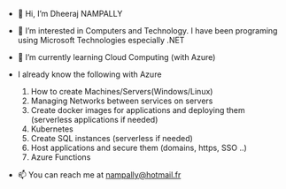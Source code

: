 - 👋 Hi, I’m Dheeraj NAMPALLY

- 👀 I’m interested in Computers and Technology. 
      I have been programing using Microsoft Technologies especially .NET

- 🌱 I’m currently learning Cloud Computing (with Azure)
-  I already know the following with Azure
    1. How to create Machines/Servers(Windows/Linux)
    2. Managing Networks between services on servers
    3. Create docker images for applications and deploying them (serverless applications if needed)
    4. Kubernetes
    5. Create SQL instances (serverless if needed)
    6. Host applications and secure them (domains, https, SSO ..)
    7. Azure Functions
    
- 📫 You can reach me at nampally@hotmail.fr

<!---
dheerajnampally/dheerajnampally is a ✨ special ✨ repository because its `README.md` (this file) appears on your GitHub profile.
You can click the Preview link to take a look at your changes.
--->
